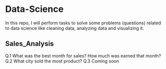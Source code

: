 # Data-Science
In this repo, I will perform tasks to solve some problems (questions) related to data science like cleaning data, analyzing data and visualizing it.

## Sales_Analysis
Q.1 What was the best month for sales? How much was earned that month?
Q.2 What city sold the most product?
Q.3 Coming soon
